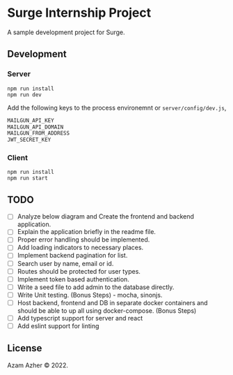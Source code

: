 # Surge Internship Project

A sample development project for Surge.

## Development

### Server

```
npm run install
npm run dev
```

Add the following keys to the process environemnt or `server/config/dev.js`,

```sh
MAILGUN_API_KEY
MAILGUN_API_DOMAIN
MAILGUN_FROM_ADDRESS
JWT_SECRET_KEY
```

### Client

```
npm run install
npm run start
```

## TODO

- [ ] Analyze below diagram and Create the frontend and backend application.
- [ ] Explain the application briefly in the readme file.
- [ ] Proper error handling should be implemented.
- [ ] Add loading indicators to necessary places.
- [ ] Implement backend pagination for list.
- [ ] Search user by name, email or id.
- [ ] Routes should be protected for user types.
- [ ] Implement token based authentication.
- [ ] Write a seed file to add admin to the database directly.
- [ ] Write Unit testing. (Bonus Steps) - mocha, sinonjs.
- [ ] Host backend, frontend and DB in separate docker containers and should be able to up all using docker-compose. (Bonus Steps)
- [ ] Add typescript support for server and react
- [ ] Add eslint support for linting

## License

Azam Azher © 2022.
